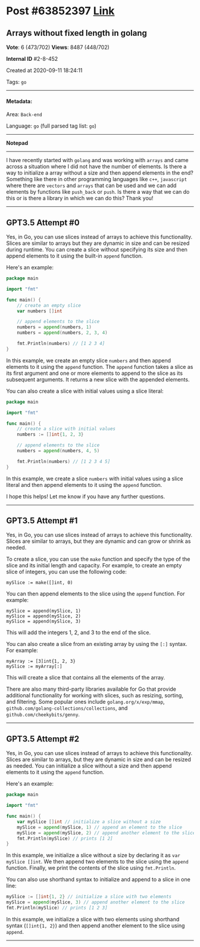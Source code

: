 
# Post \#63852397 [Link](https://stackoverflow.com/questions/63852397/)

## Arrays without fixed length in golang

**Vote**: 6 (473/702) **Views**: 8487 (448/702) 

**Internal ID** \#2-8-452

Created at 2020-09-11 18:24:11

Tags: `go`

----------

#### Metadata:

Area: `Back-end`

Language: `go` (full parsed tag list: `go`)

----------

**Notepad**


----------

I have recently started with `golang` and was working with `arrays` and came across a situation where I did not have the number of elements. Is there a way to initialize a array without a size and then append elements in the end? Something like there in other programming languages like `c++`, `javascript` where there are `vectors` and `arrays` that can be used and we can add elements by functions like `push_back` or `push`. Is there a way that we can do this or is there a library in which we can do this? Thank you!


----------
        
## GPT3.5 Attempt \#0

Yes, in Go, you can use slices instead of arrays to achieve this functionality. Slices are similar to arrays but they are dynamic in size and can be resized during runtime. You can create a slice without specifying its size and then append elements to it using the built-in `append` function.

Here's an example:

```go
package main

import "fmt"

func main() {
    // create an empty slice
    var numbers []int

    // append elements to the slice
    numbers = append(numbers, 1)
    numbers = append(numbers, 2, 3, 4)

    fmt.Println(numbers) // [1 2 3 4]
}
```

In this example, we create an empty slice `numbers` and then append elements to it using the `append` function. The `append` function takes a slice as its first argument and one or more elements to append to the slice as its subsequent arguments. It returns a new slice with the appended elements.

You can also create a slice with initial values using a slice literal:

```go
package main

import "fmt"

func main() {
    // create a slice with initial values
    numbers := []int{1, 2, 3}

    // append elements to the slice
    numbers = append(numbers, 4, 5)

    fmt.Println(numbers) // [1 2 3 4 5]
}
```

In this example, we create a slice `numbers` with initial values using a slice literal and then append elements to it using the `append` function.

I hope this helps! Let me know if you have any further questions.

--------

## GPT3.5 Attempt \#1

Yes, in Go, you can use slices instead of arrays to achieve this functionality. Slices are similar to arrays, but they are dynamic and can grow or shrink as needed. 

To create a slice, you can use the `make` function and specify the type of the slice and its initial length and capacity. For example, to create an empty slice of integers, you can use the following code:

```
mySlice := make([]int, 0)
```

You can then append elements to the slice using the `append` function. For example:

```
mySlice = append(mySlice, 1)
mySlice = append(mySlice, 2)
mySlice = append(mySlice, 3)
```

This will add the integers 1, 2, and 3 to the end of the slice. 

You can also create a slice from an existing array by using the `[:]` syntax. For example:

```
myArray := [3]int{1, 2, 3}
mySlice := myArray[:]
```

This will create a slice that contains all the elements of the array. 

There are also many third-party libraries available for Go that provide additional functionality for working with slices, such as resizing, sorting, and filtering. Some popular ones include `golang.org/x/exp/mmap`, `github.com/golang-collections/collections`, and `github.com/cheekybits/genny`.

--------

## GPT3.5 Attempt \#2

Yes, in Go, you can use slices instead of arrays to achieve this functionality. Slices are similar to arrays, but they are dynamic in size and can be resized as needed. You can initialize a slice without a size and then append elements to it using the `append` function.

Here's an example:

```go
package main

import "fmt"

func main() {
    var mySlice []int // initialize a slice without a size
    mySlice = append(mySlice, 1) // append an element to the slice
    mySlice = append(mySlice, 2) // append another element to the slice
    fmt.Println(mySlice) // prints [1 2]
}
```

In this example, we initialize a slice without a size by declaring it as `var mySlice []int`. We then append two elements to the slice using the `append` function. Finally, we print the contents of the slice using `fmt.Println`.

You can also use shorthand syntax to initialize and append to a slice in one line:

```go
mySlice := []int{1, 2} // initialize a slice with two elements
mySlice = append(mySlice, 3) // append another element to the slice
fmt.Println(mySlice) // prints [1 2 3]
```

In this example, we initialize a slice with two elements using shorthand syntax (`[]int{1, 2}`) and then append another element to the slice using `append`.

--------
